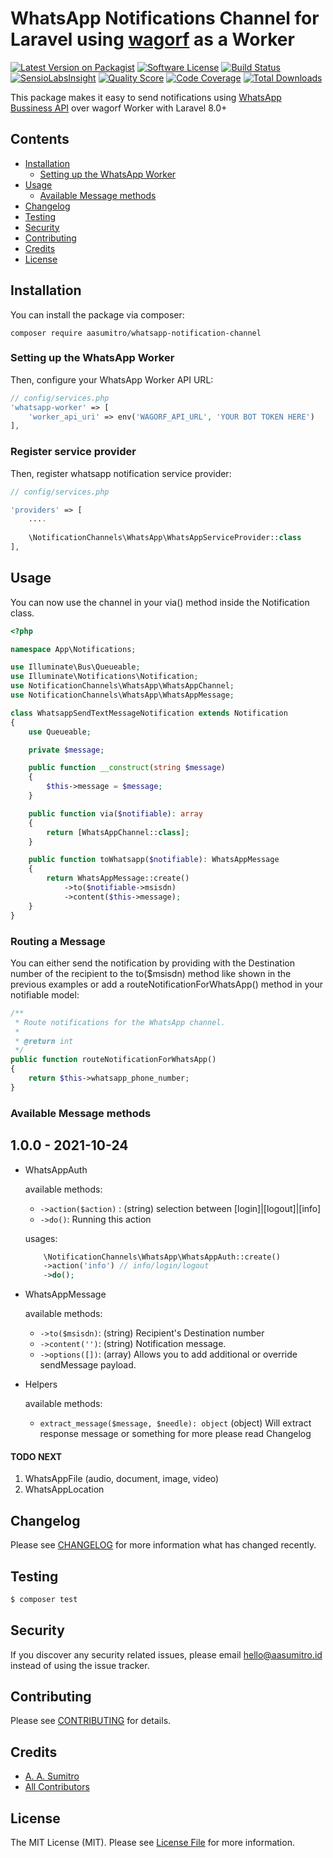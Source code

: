 # WhatsApp Notifications Channel for Laravel using [wagorf](https://github.com/aasumitro/wagorf) as a Worker

[![Latest Version on Packagist](https://img.shields.io/packagist/v/laravel-notification-channels/:package_name.svg?style=flat-square)](https://packagist.org/packages/laravel-notification-channels/:package_name)
[![Software License](https://img.shields.io/badge/license-MIT-brightgreen.svg?style=flat-square)](LICENSE.md)
[![Build Status](https://img.shields.io/travis/laravel-notification-channels/:package_name/master.svg?style=flat-square)](https://travis-ci.org/laravel-notification-channels/:package_name)
[![SensioLabsInsight](https://img.shields.io/sensiolabs/i/:sensio_labs_id.svg?style=flat-square)](https://insight.sensiolabs.com/projects/:sensio_labs_id)
[![Quality Score](https://img.shields.io/scrutinizer/g/laravel-notification-channels/:package_name.svg?style=flat-square)](https://scrutinizer-ci.com/g/laravel-notification-channels/:package_name)
[![Code Coverage](https://img.shields.io/scrutinizer/coverage/g/laravel-notification-channels/:package_name/master.svg?style=flat-square)](https://scrutinizer-ci.com/g/laravel-notification-channels/:package_name/?branch=master)
[![Total Downloads](https://img.shields.io/packagist/dt/laravel-notification-channels/:package_name.svg?style=flat-square)](https://packagist.org/packages/laravel-notification-channels/:package_name)

This package makes it easy to send notifications using [WhatsApp Bussiness API](https://www.whatsapp.com/business/api) over wagorf Worker with Laravel 8.0+

## Contents

- [Installation](#installation)
	- [Setting up the WhatsApp Worker](#setting-up-the-:service_name-service)
- [Usage](#usage)
	- [Available Message methods](#available-message-methods)
- [Changelog](#changelog)
- [Testing](#testing)
- [Security](#security)
- [Contributing](#contributing)
- [Credits](#credits)
- [License](#license)


## Installation

You can install the package via composer:

`composer require aasumitro/whatsapp-notification-channel`

### Setting up the WhatsApp Worker

Then, configure your WhatsApp Worker API URL:

```php
// config/services.php
'whatsapp-worker' => [
    'worker_api_uri' => env('WAGORF_API_URL', 'YOUR BOT TOKEN HERE')
],
```

### Register service provider

Then, register whatsapp notification service provider:
```php
// config/services.php

'providers' => [
    ....
    
    \NotificationChannels\WhatsApp\WhatsAppServiceProvider::class
],
```

## Usage
You can now use the channel in your via() method inside the Notification class.

```php
<?php

namespace App\Notifications;

use Illuminate\Bus\Queueable;
use Illuminate\Notifications\Notification;
use NotificationChannels\WhatsApp\WhatsAppChannel;
use NotificationChannels\WhatsApp\WhatsAppMessage;

class WhatsappSendTextMessageNotification extends Notification
{
    use Queueable;

    private $message;

    public function __construct(string $message)
    {
        $this->message = $message;
    }

    public function via($notifiable): array
    {
        return [WhatsAppChannel::class];
    }

    public function toWhatsapp($notifiable): WhatsAppMessage
    {
        return WhatsAppMessage::create()
            ->to($notifiable->msisdn)
            ->content($this->message);
    }
}
```

### Routing a Message

You can either send the notification by providing with the Destination number of the recipient to the to($msisdn) method like shown in the previous examples or add a routeNotificationForWhatsApp() method in your notifiable model:

```php 
/**
 * Route notifications for the WhatsApp channel.
 *
 * @return int
 */
public function routeNotificationForWhatsApp()
{
    return $this->whatsapp_phone_number;
}
```

### Available Message methods

## 1.0.0 - 2021-10-24

- WhatsAppAuth

  available methods:
    - `->action($action)` : (string) selection between [login]|[logout]|[info]
    - `->do()`: Running this action

  usages:
    ```php
        \NotificationChannels\WhatsApp\WhatsAppAuth::create()
        ->action('info') // info/login/logout
        ->do();
    ```

- WhatsAppMessage

  available methods:
    - `->to($msisdn)`: (string) Recipient's Destination number
    - `->content('')`: (string) Notification message.
    - `->options([])`: (array) Allows you to add additional or override sendMessage payload.
- Helpers

  available methods:
    - `extract_message($message, $needle): object` (object) Will extract response message or something
for more please read Changelog

#### TODO NEXT
1. WhatsAppFile (audio, document, image, video)
2. WhatsAppLocation

## Changelog

Please see [CHANGELOG](CHANGELOG.md) for more information what has changed recently.

## Testing

``` bash
$ composer test
```

## Security

If you discover any security related issues, please email [hello@aasumitro.id](mailto:hello@aasumitro.id) instead of using the issue tracker.

## Contributing

Please see [CONTRIBUTING](CONTRIBUTING.md) for details.

## Credits

- [A. A. Sumitro](https://github.com/aasumitro)
- [All Contributors](../../contributors)

## License

The MIT License (MIT). Please see [License File](LICENSE.md) for more information.
